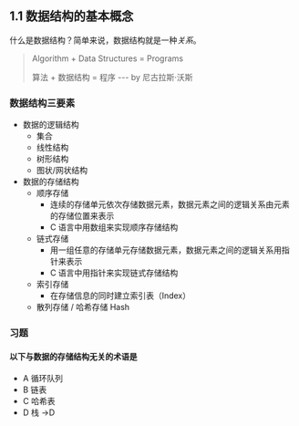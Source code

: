 ## 1.1 数据结构的基本概念

什么是数据结构？简单来说，数据结构就是一种*关系*。

> Algorithm + Data Structures = Programs
>
> 算法 + 数据结构 = 程序 --- by 尼古拉斯·沃斯

<!-- ### 基本概念和术语

- 数据 Data
- 数据元素 Data Element
- 数据项 Data Item
- 数据对象 Data Object
- 数据类型 Data Type
- 数据结构 Data Structure -->

### 数据结构三要素

- 数据的逻辑结构
  - 集合
  - 线性结构
  - 树形结构
  - 图状/网状结构
- 数据的存储结构
  - 顺序存储
    - 连续的存储单元依次存储数据元素，数据元素之间的逻辑关系由元素的存储位置来表示
    - C 语言中用数组来实现顺序存储结构
  - 链式存储
    - 用一组任意的存储单元存储数据元素，数据元素之间的逻辑关系用指针来表示
    - C 语言中用指针来实现链式存储结构
  - 索引存储
    - 在存储信息的同时建立索引表（Index）
  - 散列存储 / 哈希存储 Hash

### 习题

#### 以下与数据的存储结构无关的术语是

- A 循环队列
- B 链表
- C 哈希表
- D 栈 →D

